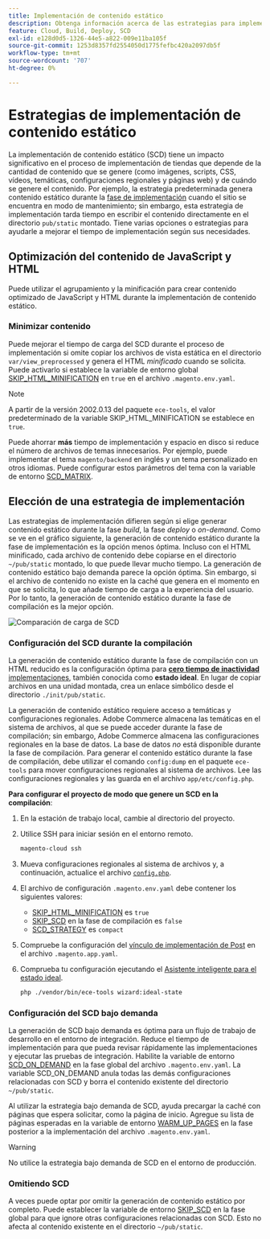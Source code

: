 ```yaml
---
title: Implementación de contenido estático
description: Obtenga información acerca de las estrategias para implementar contenido estático, como imágenes, scripts y CSS, en Adobe Commerce en proyectos de infraestructura en la nube.
feature: Cloud, Build, Deploy, SCD
exl-id: e128d0d5-1326-44e5-a822-009e11ba105f
source-git-commit: 1253d8357fd2554050d1775fefbc420a2097db5f
workflow-type: tm+mt
source-wordcount: '707'
ht-degree: 0%

---
```


# Estrategias de implementación de contenido estático

La implementación de contenido estático (SCD) tiene un impacto significativo en el proceso de implementación de tiendas que depende de la cantidad de contenido que se genere (como imágenes, scripts, CSS, vídeos, temáticas, configuraciones regionales y páginas web) y de cuándo se genere el contenido. Por ejemplo, la estrategia predeterminada genera contenido estático durante la [fase de implementación](process.md#deploy-phase-deploy-phase) cuando el sitio se encuentra en modo de mantenimiento; sin embargo, esta estrategia de implementación tarda tiempo en escribir el contenido directamente en el directorio `pub/static` montado. Tiene varias opciones o estrategias para ayudarle a mejorar el tiempo de implementación según sus necesidades.

## Optimización del contenido de JavaScript y HTML

Puede utilizar el agrupamiento y la minificación para crear contenido optimizado de JavaScript y HTML durante la implementación de contenido estático.

### Minimizar contenido

Puede mejorar el tiempo de carga del SCD durante el proceso de implementación si omite copiar los archivos de vista estática en el directorio `var/view_preprocessed` y genera el HTML _minificado_ cuando se solicita. Puede activarlo si establece la variable de entorno global [SKIP_HTML_MINIFICATION](../environment/variables-global.md#skiphtmlminification) en `true` en el archivo `.magento.env.yaml`.

>[!NOTE]
>
>A partir de la versión 2002.0.13 del paquete `ece-tools`, el valor predeterminado de la variable SKIP_HTML_MINIFICATION se establece en `true`.

Puede ahorrar **más** tiempo de implementación y espacio en disco si reduce el número de archivos de temas innecesarios. Por ejemplo, puede implementar el tema `magento/backend` en inglés y un tema personalizado en otros idiomas. Puede configurar estos parámetros del tema con la variable de entorno [SCD_MATRIX](../environment/variables-deploy.md#scdmatrix).

## Elección de una estrategia de implementación

Las estrategias de implementación difieren según si elige generar contenido estático durante la fase _build_, la fase _deploy_ o _on-demand_. Como se ve en el gráfico siguiente, la generación de contenido estático durante la fase de implementación es la opción menos óptima. Incluso con el HTML minificado, cada archivo de contenido debe copiarse en el directorio `~/pub/static` montado, lo que puede llevar mucho tiempo. La generación de contenido estático bajo demanda parece la opción óptima. Sin embargo, si el archivo de contenido no existe en la caché que genera en el momento en que se solicita, lo que añade tiempo de carga a la experiencia del usuario. Por lo tanto, la generación de contenido estático durante la fase de compilación es la mejor opción.

![Comparación de carga de SCD](../../assets/scd-load-times.png)

### Configuración del SCD durante la compilación

La generación de contenido estático durante la fase de compilación con un HTML reducido es la configuración óptima para [**cero tiempo de inactividad** implementaciones](reduce-downtime.md), también conocida como **estado ideal**. En lugar de copiar archivos en una unidad montada, crea un enlace simbólico desde el directorio `./init/pub/static`.

La generación de contenido estático requiere acceso a temáticas y configuraciones regionales. Adobe Commerce almacena las temáticas en el sistema de archivos, al que se puede acceder durante la fase de compilación; sin embargo, Adobe Commerce almacena las configuraciones regionales en la base de datos. La base de datos _no_ está disponible durante la fase de compilación. Para generar el contenido estático durante la fase de compilación, debe utilizar el comando `config:dump` en el paquete `ece-tools` para mover configuraciones regionales al sistema de archivos. Lee las configuraciones regionales y las guarda en el archivo `app/etc/config.php`.

**Para configurar el proyecto de modo que genere un SCD en la compilación**:

1. En la estación de trabajo local, cambie al directorio del proyecto.
1. Utilice SSH para iniciar sesión en el entorno remoto.

   ```bash
   magento-cloud ssh
   ```

1. Mueva configuraciones regionales al sistema de archivos y, a continuación, actualice el archivo [`config.php`](../development/commerce-version.md#create-a-configphp-file).

1. El archivo de configuración `.magento.env.yaml` debe contener los siguientes valores:

   - [SKIP_HTML_MINIFICATION](../environment/variables-global.md#skip_html_minification) es `true`
   - [SKIP_SCD](../environment/variables-build.md#skip_scd) en la fase de compilación es `false`
   - [SCD_STRATEGY](../environment/variables-build.md#scd_strategy) es `compact`

1. Compruebe la configuración del [vínculo de implementación de Post](../application/hooks-property.md) en el archivo `.magento.app.yaml`.

1. Comprueba tu configuración ejecutando el [Asistente inteligente para el estado ideal](smart-wizards.md).

   ```bash
   php ./vendor/bin/ece-tools wizard:ideal-state
   ```

### Configuración del SCD bajo demanda

La generación de SCD bajo demanda es óptima para un flujo de trabajo de desarrollo en el entorno de integración. Reduce el tiempo de implementación para que pueda revisar rápidamente las implementaciones y ejecutar las pruebas de integración. Habilite la variable de entorno [SCD_ON_DEMAND](../environment/variables-global.md#scdondemand) en la fase global del archivo `.magento.env.yaml`. La variable SCD_ON_DEMAND anula todas las demás configuraciones relacionadas con SCD y borra el contenido existente del directorio `~/pub/static`.

Al utilizar la estrategia bajo demanda de SCD, ayuda precargar la caché con páginas que espera solicitar, como la página de inicio. Agregue su lista de páginas esperadas en la variable de entorno [WARM_UP_PAGES](../environment/variables-post-deploy.md#warmuppages) en la fase posterior a la implementación del archivo `.magento.env.yaml`.

>[!WARNING]
>
>No utilice la estrategia bajo demanda de SCD en el entorno de producción.

### Omitiendo SCD

A veces puede optar por omitir la generación de contenido estático por completo. Puede establecer la variable de entorno [SKIP_SCD](../environment/variables-build.md#skipscd) en la fase global para que ignore otras configuraciones relacionadas con SCD. Esto no afecta al contenido existente en el directorio `~/pub/static`.
